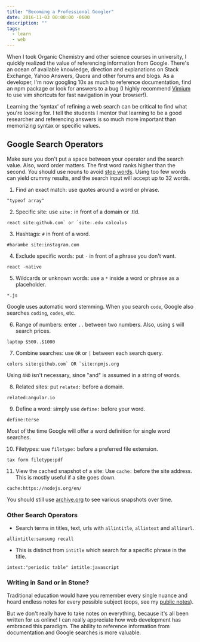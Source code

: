 ```yaml
---
title: "Becoming a Professional Googler"
date: 2016-11-03 00:00:00 -0600
description: ""
tags:
  - learn
  - web
---
```


When I took Organic Chemistry and other science courses in university, I quickly realized the value of referencing information from Google. There's an ocean of available knowledge, direction and explanations on Stack Exchange, Yahoo Answers, Quora and other forums and blogs. As a developer, I'm now googling 10x as much to reference documentation, find an npm package or look for answers to a bug (I highly recommend [Vimium](https://chrome.google.com/webstore/detail/vimium/dbepggeogbaibhgnhhndojpepiihcmeb?hl=en) to use vim shortcuts for fast navigation in your browser!).

Learning the 'syntax' of refining a web search can be critical to find what you're looking for. I tell the students I mentor that learning to be a good researcher and referencing answers is so much more important than memorizing syntax or specific values.

## Google Search Operators

Make sure you don't put a space between your operator and the search value. Also, word order matters. The first word ranks higher than the second. You should use nouns to avoid [stop words](https://www.link-assistant.com/seo-stop-words.html). Using too few words can yield crummy results, and the search input will accept up to 32 words.

1. Find an exact match: use quotes around a word or phrase.

```
"typeof array"
```

2. Specific site: use `site:` in front of a domain or .tld.

```
react site:github.com` or `site:.edu calculus
```

3. Hashtags: `#` in front of a word.

```
#harambe site:instagram.com
```

4. Exclude specific words: put `-` in front of a phrase you don't want.

```
react -native
```

5. Wildcards or unknown words: use a `*` inside a word or phrase as a placeholder.

```
*.js
```

Google uses automatic word stemming. When you search `code`, Google also searches `coding`, `codes`, etc.

6. Range of numbers: enter `..` between two numbers. Also, using `$` will search prices.

```
laptop $500..$1000
```

7. Combine searches: use `OR` or `|` between each search query.

```
colors site:github.com` OR `site:npmjs.org
```

Using `AND` isn't necessary, since "and" is assumed in a string of words.

8. Related sites: put `related:` before a domain.

```
related:angular.io
```

9. Define a word: simply use `define:` before your word.

```
define:terse
```

Most of the time Google will offer a word definition for single word searches.

10. Filetypes: use `filetype:` before a preferred file extension.

```
tax form filetype:pdf
```

11. View the cached snapshot of a site: Use `cache:` before the site address. This is mostly useful if a site goes down.

```
cache:https://nodejs.org/en/
```

You should still use [archive.org](https://archive.org/web/) to see various snapshots over time.

### Other Search Operators

- Search terms in titles, text, urls with `allintitle`, `allintext` and `allinurl`.

```
allintitle:samsung recall
```

- This is distinct from `intitle` which search for a specific phrase in the title.

```
intext:"periodic table" intitle:javascript
```

### Writing in Sand or in Stone?

Traditional education would have you remember every single nuance and hoard endless notes for every possible subject (oops, see my [public notes](https://github.com/brettinternet/public-notes)).

But we don't really have to take notes on everything, because it's all been written for us online! I can really appreciate how web development has embraced this paradigm. The ability to reference information from documentation and Google searches is more valuable.
